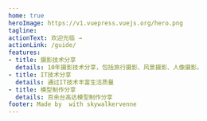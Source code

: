 ```yaml
---
home: true
heroImage: https://v1.vuepress.vuejs.org/hero.png
tagline: 
actionText: 欢迎光临 →
actionLink: /guide/
features:
- title: 摄影技术分享
  details: 10年摄影技术分享，包括旅行摄影、风景摄影、人像摄影。
- title: IT技术分享
  details: 通过IT技术丰富生活质量
- title: 模型制作分享
  details: 百余台高达模型制作分享
footer: Made by  with skywalkervenne
---
```

